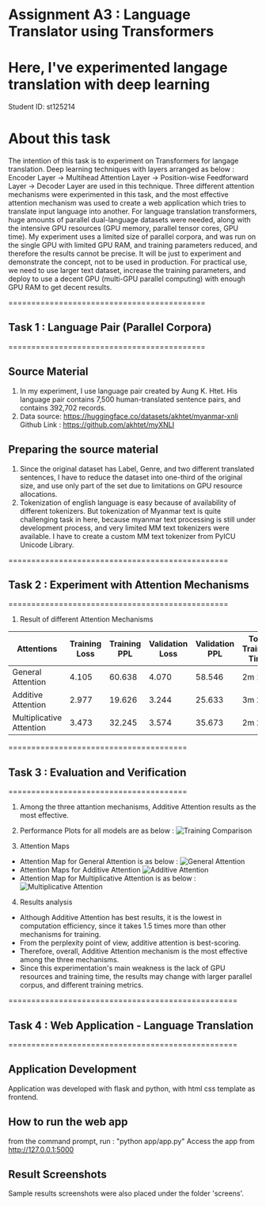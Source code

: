 # Assignment A3 : Language Translator using Transformers
# Here, I've experimented langage translation with deep learning
Student ID: st125214

# About this task
The intention of this task is to experiment on Transformers for langage translation.
Deep learning techniques with layers arranged as below : 
Encoder Layer -> Multihead Attention Layer -> Position-wise Feedforward Layer -> Decoder Layer
are used in this technique.
Three different attention mechanisms were experimented in this task, and the most effective attention
mechanism was used to create a web application which tries to translate input language into another.
For language translation transformers, huge amounts of parallel dual-language datasets were needed,
along with the intensive GPU resources (GPU memory, parallel tensor cores, GPU time).
My experiment uses a limited size of parallel corpora, and was run on the single GPU with limited GPU RAM, and training parameters reduced, and therefore the results cannot be precise. It will be just to experiment and demonstrate the concept, not to be used in production.
For practical use, we need to use larger text dataset, increase the training parameters, and deploy to use a decent GPU (multi-GPU parallel computing) with enough GPU RAM to get decent results.

===========================================
## Task 1 : Language Pair (Parallel Corpora)
===========================================
## Source Material
1. In my experiment, I use language pair created by Aung K. Htet.
   His language pair contains 7,500 human-translated sentence pairs, and contains 392,702 records.
2. Data source: https://huggingface.co/datasets/akhtet/myanmar-xnli
   Github Link : https://github.com/akhtet/myXNLI
   
## Preparing the source material
1. Since the original dataset has Label, Genre, and two different translated sentences, I have to reduce the dataset into one-third of the original size, and use only part of the set due to limitations on GPU resource allocations.
2. Tokenization of english language is easy because of availability of different tokenizers.
But tokenization of Myanmar text is quite challenging task in here, because myanmar text processing is still under development process, and very limited MM text tokenizers were available.
I have to create a custom MM text tokenizer from PyICU Unicode Library.

================================================
## Task 2 : Experiment with Attention Mechanisms
================================================ 
1. Result of different Attention Mechanisms

| Attentions | Training Loss | Training PPL | Validation Loss | Validation PPL | Total Training Time |
|------------|---------------|--------------|-----------------|----------------|---------------------|
| General Attention        | 4.105 | 60.638 | 4.070 | 58.546 | 2m 15s  |
| Additive Attention       | 2.977 | 19.626 | 3.244 | 25.633 | 3m 29s  |
| Multiplicative Attention | 3.473 | 32.245 | 3.574 | 35.673 | 2m 23s  |
 
=======================================
## Task 3 : Evaluation and Verification
=======================================

1. Among the three attantion mechanisms, Additive Attention results as the most effective.

2. Performance Plots for all models are as below :
![Training Comparison](<performance plots.png>)

3. Attention Maps
- Attention Map for General Attention is as below :
![General Attention](<General Attention map.png>)
- Attention Maps for Additive Attention
![Additive Attention](<Additive Attention map.png>)
- Attention Map for Multiplicative Attention is as below :
![Multiplicative Attention](<Multiplicative Attention map.png>)

4. Results analysis
- Although Additive Attention has best results, it is the lowest in computation efficiency, since it takes 1.5 times more than other mechanisms for training.
- From the perplexity point of view, additive attention is best-scoring.
- Therefore, overall, Additive Attention mechanism is the most effective among the three mechanisms.
- Since this experimentation's main weakness is the lack of GPU resources and training time, the results may change with larger parallel corpus, and different training metrics.  

==================================================
## Task 4 : Web Application - Language Translation
==================================================
## Application Development
Application was developed with flask and python, with html css template as frontend.

## How to run the web app
from the command prompt, run : "python app/app.py"
Access the app from http://127.0.0.1:5000

## Result Screenshots
Sample results screenshots were also placed under the folder 'screens'.

